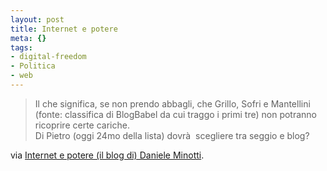 ```yaml
--- 
layout: post
title: Internet e potere
meta: {}
tags: 
- digital-freedom
- Politica
- web
---
```

> Il che significa, se non prendo abbagli, che Grillo, Sofri e Mantellini (fonte: classifica di BlogBabel da cui traggo i primi tre) non potranno ricoprire certe cariche.  
> Di Pietro (oggi 24mo della lista) dovrà  scegliere tra seggio e blog?  

via <a href='http://www.minotti.net/2009/02/11/internet-e-potere/'>Internet e potere (il blog di) Daniele Minotti</a>.				 
